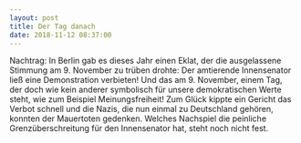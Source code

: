 ```yaml
---
layout: post
title: Der Tag danach
date: 2018-11-12 08:37:00
---
```


Nachtrag:
In Berlin gab es dieses Jahr einen Eklat, der die ausgelassene Stimmung am 9. November zu trüben drohte: Der amtierende Innensenator ließ eine Demonstration verbieten! Und das am 9. November, einem Tag, der doch wie kein anderer symbolisch für unsere demokratischen Werte steht, wie zum Beispiel Meinungsfreiheit! Zum Glück kippte ein Gericht das Verbot schnell und die Nazis, die nun einmal zu Deutschland gehören, konnten der Mauertoten gedenken. Welches Nachspiel die peinliche Grenzüberschreitung für den Innensenator hat, steht noch nicht fest.

